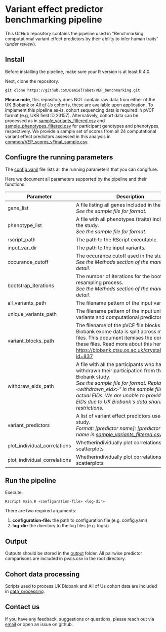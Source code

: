 # Variant effect predictor benchmarking pipeline

This GitHub repository contains the pipeline used in "Benchmarking computational variant effect predictors by their ability to infer human traits" (*under review*).

## Install

Before installing the pipeline, make sure your R version is at least R 4.0.

Next, clone the repository.

```
git clone https://github.com/DanielTabet/VEP_benchmarking.git
```

**Please note**, this repository does NOT contain raw data from either of the UK Biobank or *All of Us* cohorts, these are available upon application. To implement this pipeline as-is, cohort sequencing data is required in pVCF format (e.g, UKB field ID 23157). Alternatively, cohort data can be processed as in [sample_variants_filtered.csv](sample_variants_filtered.csv) and [sample_phenotypes_filtered.csv](sample_phenotypes_filtered.csv) for participant genotypes and phenotypes, respectively. We provide a sample set of scores from all 24 computational variant effect predictors assessed in this analysis in [common/VEP_scores_vFinal_sample.csv](common/VEP_scores_vFinal_sample.csv).

## Confiugre the running parameters

The [config.yaml](config.yaml) file lists all the running parameters that you can congifure.

Here we document all parameters supported by the pipeline and their functions.

| Parameter | Description | Default Value |
| --- | --- | --- |
| gene_list| A file listing all genes included in the study.<br>*See the sample file for format.* | [common/genes.csv](common/genes.csv) |
| phenotype_list | A file with all phenotypes (traits) included in the study. <br>*See the sample file for format.* | [common/phenotypeDescriptions.csv](common/phenotypeDescriptions.csv) |
| rscript_path | The path to the RScript executable. | Rscript |
| input_var_dir | The path to the input variants. | input |
| occurance_cutoff | The occurance cutoff used in the study.<br>*See the Methods section of the manuscript for detail.* | 10 |
| bootstrap_iterations | The number of iterations for the bootstrap resampling process.<br>*See the Methods section of the manuscript for detail.* | 1000 |
| all_variants_path | The filename pattern of the input variant files. | ukb23148_c%s_b%s_v1_filtered_mut.csv |
| unique_variants_path | The filename pattern of the input unique variants and computational predictor scores. | ukb23148_c%s_b%s_v1_all_weights.csv |
| variant_blocks_path | The filename of the pVCF file blocks. UK Biobank exome data is split across many pVCF files. This document itemises the content of these files. Read more about this here: https://biobank.ctsu.ox.ac.uk/crystal/refer.cgi?id=837 | [common/pvcf_blocks.txt](common/pvcf_blocks.txt) |
| withdraw_eids_path | A file with all the participants who have withdrawn their participation from the UK Biobank study.<br>*See the sample file for format. Replace "<withdrawn_eidx>" in the sample file with actual EIDs. We are unable to provide real EIDs due to UK Biobank's data sharing restrictions.* | [common/withdraws.csv](common/withdraws.csv) |
| variant_predictors | A list of variant effect predictors used in the study.<br>*Format: [predictor name]: [predictor column name in [sample_variants_filtered.csv](sample_variants_filtered.csv)]* | <br>VARITY: VARITY_R<br>AlphaMissense: alphaMissense_score<br>... |
| plot_individual_correlations | Whetherindividually plot correlations as scatterplots | FALSE |
| plot_individual_correlations | Whetherindividually plot correlations as scatterplots | FALSE |

## Run the pipeline

Execute.

```
Rscript main.R <configuration-file> <log-dir>
```

There are two required arguments:
1. **configuration-file:** the path to configuration file (e.g. config.yaml)
2. **log-dir:** the directory to the log files (e.g. logs/)

## Output

Outputs should be stored in the [output](output) folder. All pairwise predictor comparisons are included in pvals.csv in the root directory.

## Cohort data processing

Scripts used to process UK Biobank and All of Us cohort data are included in [data_processing](data_processing).

## Contact us

If you have any feedback, suggestions or questions, please reach out via [email](mailto:daniel.tabet@mail.utoronto.ca) or open an issue on github.
